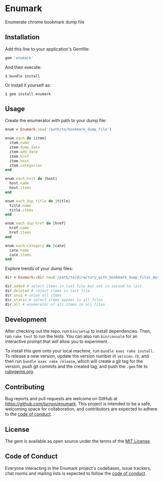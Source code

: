 # Enumark

Enumerate chrome bookmark dump file

## Installation

Add this line to your application's Gemfile:

```ruby
gem 'enumark'
```

And then execute:

    $ bundle install

Or install it yourself as:

    $ gem install enumark

## Usage

Create the enumerator with path to your dump file:

```ruby
enum = Enumark.new('/path/to/bookmark_dump_file')

enum.each do |item|
  item.name
  item.dump_date
  item.add_date
  item.href
  item.host
  item.categories
end

enum.each_host do |host|
  host.name
  host.items
end

enum.each_dup_title do |title|
  title.name
  title.items
end

enum.each_dup_href do |href|
  href.name
  href.items
end

enum.each_category do |cate|
  cate.name
  cate.items
end
```

Explore trends of your dump files:

```ruby
dir = Enumark::Dir.new('/path/to/directory_with_bookmark_dump_files_more_than_one')

dir.added # select items in last file but not in second to last
dir.deleted # reject items in last file
dir.uniq # union all items
dir.static # select items appear in all files
dir.all # enumerator of all items in all files
```

## Development

After checking out the repo, run `bin/setup` to install dependencies. Then, run `rake test` to run the tests. You can also run `bin/console` for an interactive prompt that will allow you to experiment.

To install this gem onto your local machine, run `bundle exec rake install`. To release a new version, update the version number in `version.rb`, and then run `bundle exec rake release`, which will create a git tag for the version, push git commits and the created tag, and push the `.gem` file to [rubygems.org](https://rubygems.org).

## Contributing

Bug reports and pull requests are welcome on GitHub at https://github.com/turnon/enumark. This project is intended to be a safe, welcoming space for collaboration, and contributors are expected to adhere to the [code of conduct](https://github.com/[USERNAME]/enumark/blob/master/CODE_OF_CONDUCT.md).

## License

The gem is available as open source under the terms of the [MIT License](https://opensource.org/licenses/MIT).

## Code of Conduct

Everyone interacting in the Enumark project's codebases, issue trackers, chat rooms and mailing lists is expected to follow the [code of conduct](https://github.com/[USERNAME]/enumark/blob/master/CODE_OF_CONDUCT.md).
